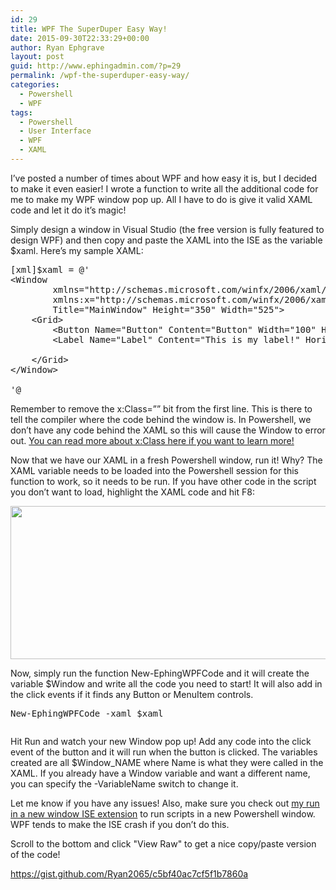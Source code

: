 ```yaml
---
id: 29
title: WPF The SuperDuper Easy Way!
date: 2015-09-30T22:33:29+00:00
author: Ryan Ephgrave
layout: post
guid: http://www.ephingadmin.com/?p=29
permalink: /wpf-the-superduper-easy-way/
categories:
  - Powershell
  - WPF
tags:
  - Powershell
  - User Interface
  - WPF
  - XAML
---
```

I’ve posted a number of times about WPF and how easy it is, but I decided to make it even easier! I wrote a function to write all the additional code for me to make my WPF window pop up. All I have to do is give it valid XAML code and let it do it’s magic!

Simply design a window in Visual Studio (the free version is fully featured to design WPF) and then copy and paste the XAML into the ISE as the variable $xaml. Here’s my sample XAML:
<pre class="lang:ps decode:true">[xml]$xaml = @'
&lt;Window
        xmlns="http://schemas.microsoft.com/winfx/2006/xaml/presentation"
        xmlns:x="http://schemas.microsoft.com/winfx/2006/xaml"
        Title="MainWindow" Height="350" Width="525"&gt;
    &lt;Grid&gt;
        &lt;Button Name="Button" Content="Button" Width="100" Height="100"/&gt;
        &lt;Label Name="Label" Content="This is my label!" HorizontalAlignment="Left" VerticalAlignment="Top"/&gt;
 
    &lt;/Grid&gt;
&lt;/Window&gt;
 
'@
</pre>
Remember to remove the x:Class=”” bit from the first line. This is there to tell the compiler where the code behind the window is. In Powershell, we don’t have any code behind the XAML so this will cause the Window to error out. <a href="https://msdn.microsoft.com/en-us/library/cc189082%28v=vs.95%29.aspx" target="_blank">You can read more about x:Class here if you want to learn more!</a>

Now that we have our XAML in a fresh Powershell window, run it! Why? The XAML variable needs to be loaded into the Powershell session for this function to work, so it needs to be run. If you have other code in the script you don’t want to load, highlight the XAML code and hit F8:
<p id="jiZkyex"><img class="alignnone wp-image-49 " src="http://www.ephingadmin.com/wp-content/uploads/2015/11/img_564bafe76ea52.png" alt="" width="1086" height="245" /></p>
Now, simply run the function New-EphingWPFCode and it will create the variable $Window and write all the code you need to start! It will also add in the click events if it finds any Button or MenuItem controls.
<pre class="lang:ps decode:true ">New-EphingWPFCode -xaml $xaml</pre>
<p id="nVrwtvM"><img class="alignnone size-full wp-image-52 " src="http://www.ephingadmin.com/wp-content/uploads/2015/11/img_564bb00e1e62f.png" alt="" /></p>
Hit Run and watch your new Window pop up! Add any code into the click event of the button and it will run when the button is clicked. The variables created are all $Window_NAME where Name is what they were called in the XAML. If you already have a Window variable and want a different name, you can specify the -VariableName switch to change it.

Let me know if you have any issues! Also, make sure you check out <a href="http://ephingadmin.com/run-wpf-powershell-scripts-ise-without-crashing/" target="_blank">my run in a new window ISE extension</a> to run scripts in a new Powershell window. WPF tends to make the ISE crash if you don’t do this.

Scroll to the bottom and click "View Raw" to get a nice copy/paste version of the code!

https://gist.github.com/Ryan2065/c5bf40ac7cf5f1b7860a
